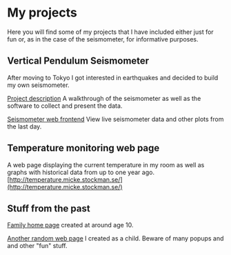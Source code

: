 # My projects

Here you will find some of my projects that I have included either just for fun or, as in the case of the seismometer, for informative purposes.

## Vertical Pendulum Seismometer

After moving to Tokyo I got interested in earthquakes and decided to build my own seismometer.

[Project description](/seismometer)
A walkthrough of the seismometer as well as the software to collect and present the data.

[Seismometer web frontend](http://seismometer.micke.stockman.se/vertical_pendulum)
View live seismometer data and other plots from the last day.

## Temperature monitoring web page

A web page displaying the current temperature in my room as well as graphs with historical data from up to one year ago.
[http://temperature.micke.stockman.se/](http://temperature.micke.stockman.se/)

## Stuff from the past

[Family home page](/family-page) created at around age 10.

[Another random web page](/derp-page) I created as a child. Beware of many popups and and other "fun" stuff.
